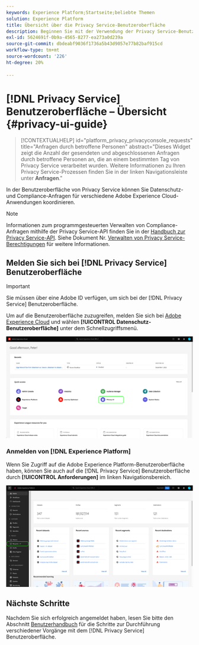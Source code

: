 ```yaml
---
keywords: Experience Platform;Startseite;beliebte Themen
solution: Experience Platform
title: Übersicht über die Privacy Service-Benutzeroberfläche
description: Beginnen Sie mit der Verwendung der Privacy Service-Benutzeroberfläche, um Datenschutzanfragen über verschiedene Experience Cloud-Applikationen hinweg zu koordinieren und zu überwachen.
exl-id: 5624691f-0b9a-4565-8277-ea273a0d239a
source-git-commit: dbdeabf9036f1736a5b43d9057e77b82baf915cd
workflow-type: tm+mt
source-wordcount: '226'
ht-degree: 20%

---
```


# [!DNL Privacy Service] Benutzeroberfläche – Übersicht {#privacy-ui-guide}

>[!CONTEXTUALHELP]
>id="platform_privacy_privacyconsole_requests"
>title="Anfragen durch betroffene Personen"
>abstract="Dieses Widget zeigt die Anzahl der gesendeten und abgeschlossenen Anfragen durch betroffene Personen an, die an einem bestimmten Tag von Privacy Service verarbeitet wurden. Weitere Informationen zu Ihren Privacy Service-Prozessen finden Sie in der linken Navigationsleiste unter **Anfragen**."

In der Benutzeroberfläche von Privacy Service können Sie Datenschutz- und Compliance-Anfragen für verschiedene Adobe Experience Cloud-Anwendungen koordinieren.

>[!NOTE]
>
>Informationen zum programmgesteuerten Verwalten von Compliance-Anfragen mithilfe der Privacy Service-API finden Sie in der [Handbuch zur Privacy Service-API](../api/overview.md). Siehe Dokument Nr. [Verwalten von Privacy Service-Berechtigungen](../permissions.md) für weitere Informationen.

## Melden Sie sich bei [!DNL Privacy Service] Benutzeroberfläche

>[!IMPORTANT]
>
>Sie müssen über eine Adobe ID verfügen, um sich bei der [!DNL Privacy Service] Benutzeroberfläche.

Um auf die Benutzeroberfläche zuzugreifen, melden Sie sich bei [Adobe Experience Cloud](https://experience.adobe.com/) und wählen **[!UICONTROL Datenschutz-Benutzeroberfläche]** unter dem Schnellzugriffsmenü.

![Das Experience Cloud-Dashboard mit hervorgehobener Datenschutzbenutzeroberfläche.](../images/ui-overview/quick-access.png)


### Anmelden von [!DNL Experience Platform]

Wenn Sie Zugriff auf die Adobe Experience Platform-Benutzeroberfläche haben, können Sie auch auf die [!DNL Privacy Service] Benutzeroberfläche durch **[!UICONTROL Anforderungen]** im linken Navigationsbereich.

![Die Adobe Experience Platform-Benutzeroberfläche mit in der linken Navigationsleiste hervorgehobenen Anforderungen.](../images/ui-overview/platform.png)

## Nächste Schritte

Nachdem Sie sich erfolgreich angemeldet haben, lesen Sie bitte den Abschnitt [Benutzerhandbuch](user-guide.md) für die Schritte zur Durchführung verschiedener Vorgänge mit dem [!DNL Privacy Service] Benutzeroberfläche.
